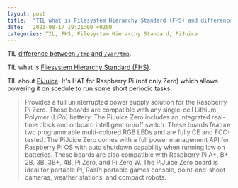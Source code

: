 ```yaml
---
layout: post
title:  "TIL what is Filesystem Hierarchy Standard (FHS) and difference between `/tmp` and `/var/tmp`"
date:   2023-08-17 19:21:00 +0200
categories: TIL, FHS, Filesystem Hierarchy Standard, PiJuice
---
```

TIL [difference between `/tmp` and `/var/tmp`](https://unix.stackexchange.com/a/30504).

TIL what is [Filesystem Hierarchy Standard (FHS)](https://en.wikipedia.org/wiki/Filesystem_Hierarchy_Standard).

TIL about [PiJuice](https://github.com/PiSupply/PiJuice). It's HAT for Raspberry Pi (not only Zero) which allows powering it on scedule to run some short periodic tasks.

> Provides a full uninterrupted power supply solution for the Raspberry Pi Zero. These boards are compatible with any single-cell Lithium Polymer (LiPo) battery. The PiJuice Zero includes an integrated real-time clock and onboard intelligent on/off switch. These boards feature two programmable multi-colored RGB LEDs and are fully CE and FCC-tested. The PiJuice Zero comes with a full power management API for Raspberry Pi OS with auto shutdown capability when running low on batteries. These boards are also compatible with Raspberry Pi A+, B+, 2B, 3B, 3B+, 4B, Pi Zero, and Pi Zero W. The PiJuice Zero board is ideal for portable Pi, RasPi portable games console, point-and-shoot cameras, weather stations, and compact robots.
